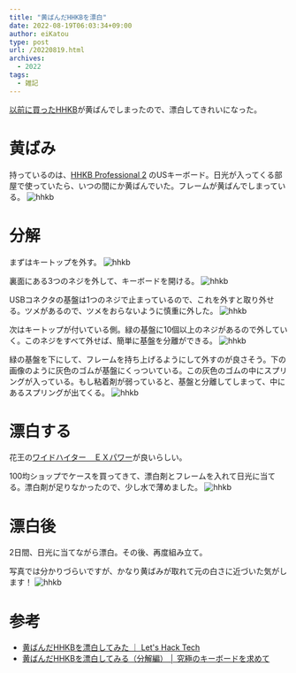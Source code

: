 ```yaml
---
title: "黄ばんだHHKBを漂白"
date: 2022-08-19T06:03:34+09:00
author: eiKatou
type: post
url: /20220819.html
archives:
  - 2022
tags:
  - 雑記
---
```


[以前に買ったHHKB](20180512.html)が黄ばんでしまったので、漂白してきれいになった。

<!--more-->
# 黄ばみ
持っているのは、[HHKB Professional 2](http://www.pfu.fujitsu.com/hhkeyboard/hhkbpro2/) のUSキーボード。日光が入ってくる部屋で使っていたら、いつの間にか黄ばんでいた。フレームが黄ばんでしまっている。
![hhkb](/uploads/2022/08/hhkb1.JPG)

# 分解
まずはキートップを外す。
![hhkb](/uploads/2022/08/hhkb2.JPG)

裏面にある3つのネジを外して、キーボードを開ける。
![hhkb](/uploads/2022/08/hhkb3.JPG)

USBコネクタの基盤は1つのネジで止まっているので、これを外すと取り外せる。ツメがあるので、ツメをおらないように慎重に外した。
![hhkb](/uploads/2022/08/hhkb4.JPG)

次はキートップが付いている側。緑の基盤に10個以上のネジがあるので外していく。このネジをすべて外せば、簡単に基盤を分離ができる。
![hhkb](/uploads/2022/08/hhkb5.JPG)

緑の基盤を下にして、フレームを持ち上げるようにして外すのが良さそう。下の画像のように灰色のゴムが基盤にくっついている。この灰色のゴムの中にスプリングが入っている。もし粘着剤が弱っていると、基盤と分離してしまって、中にあるスプリングが出てくる。
![hhkb](/uploads/2022/08/hhkb6.JPG)


# 漂白する
花王の[ワイドハイター　ＥＸパワー](https://www.kao.com/jp/products/widehaiter/4901301289599/)が良いらしい。 

100均ショップでケースを買ってきて、漂白剤とフレームを入れて日光に当てる。漂白剤が足りなかったので、少し水で薄めました。
![hhkb](/uploads/2022/08/hhkb7.JPG)


# 漂白後
2日間、日光に当てながら漂白。その後、再度組み立て。

写真では分かりづらいですが、かなり黄ばみが取れて元の白さに近づいた気がします！
![hhkb](/uploads/2022/08/hhkb9.JPG)


# 参考
- [黄ばんだHHKBを漂白してみた ｜ Let's Hack Tech](https://lets-hack.tech/review/hhkb-whitening/?utm_source=pocket_mylist)
- [黄ばんだHHKBを漂白してみる（分解編） │ 究極のキーボードを求めて](https://keyboard.tokyo/hyohaku/?utm_source=pocket_mylist)